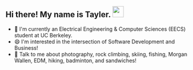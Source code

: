 ## Hi there! My name is Tayler. <img src="https://media.giphy.com/media/hvRJCLFzcasrR4ia7z/giphy.gif" width="30px">

 - 🌱 I'm currently an Electrical Engineering & Computer Sciences (EECS) student at UC Berkeley.
 - 😄 I'm interested in the intersection of Software Development and Business!
 - 💬 Talk to me about photography, rock climbing, skiing, fishing, Morgan Wallen, EDM, hiking, badminton, and sandwiches!

<!--
**taylerhn/taylerhn** is a ✨ _special_ ✨ repository because its `README.md` (this file) appears on your GitHub profile.

Here are some ideas to get you started:

- 🔭 I’m currently working on ...
- 🌱 I’m currently learning ...
- 👯 I’m looking to collaborate on ...
- 🤔 I’m looking for help with ...
- 💬 Ask me about ...
- 📫 How to reach me: ...
- 😄 Pronouns: ...
- ⚡ Fun fact: ...
-->
